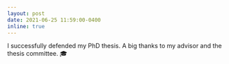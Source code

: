 ```yaml
---
layout: post
date: 2021-06-25 11:59:00-0400
inline: true
---
```


I successfully defended my PhD thesis. A big thanks to my advisor and the thesis committee. 🎓